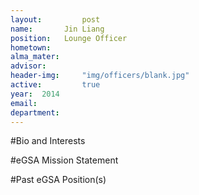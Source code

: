 ```yaml
---
layout:     	post
name:      	Jin Liang
position: 	Lounge Officer
hometown: 		
alma_mater: 	
advisor: 		
header-img: 	"img/officers/blank.jpg"
active: 		true
year:  2014
email: 			
department: 	
---
```


#Bio and Interests


#eGSA Mission Statement


#Past eGSA Position(s)
